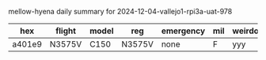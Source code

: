 mellow-hyena daily summary for 2024-12-04-vallejo1-rpi3a-uat-978

|hex|flight|model|reg|emergency|mil|weirdo|
|--|--|--|--|--|--|--|
|a401e9|N3575V|C150|N3575V|none|F|yyy|
